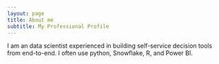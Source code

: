 ```yaml
---
layout: page
title: About me
subtitle: My Professional Profile
---
```


I am an data scientist experienced in building self-service decision tools from end-to-end. I often use python, Snowflake, R, and Power BI. 

<!-- ### My story -->

<!-- I haven't decided if I like this section of the site template yet.  -->
